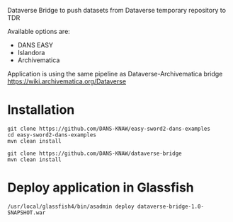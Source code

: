Dataverse Bridge to push datasets from Dataverse temporary repository to TDR

Available options are:
- DANS EASY 
- Islandora
- Archivematica

Application is using the same pipeline as Dataverse-Archivematica bridge https://wiki.archivematica.org/Dataverse

# Installation
```
git clone https://github.com/DANS-KNAW/easy-sword2-dans-examples
cd easy-sword2-dans-examples
mvn clean install

git clone https://github.com/DANS-KNAW/dataverse-bridge
mvn clean install
```

# Deploy application in Glassfish 
```
/usr/local/glassfish4/bin/asadmin deploy dataverse-bridge-1.0-SNAPSHOT.war
```
